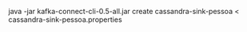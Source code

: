 java -jar kafka-connect-cli-0.5-all.jar create cassandra-sink-pessoa < cassandra-sink-pessoa.properties